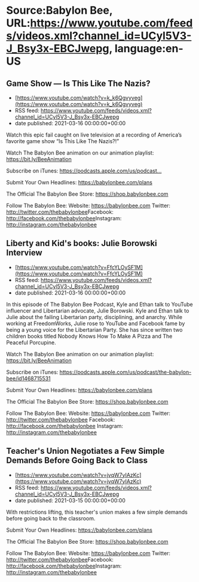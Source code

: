 # Source:Babylon Bee, URL:https://www.youtube.com/feeds/videos.xml?channel_id=UCyl5V3-J_Bsy3x-EBCJwepg, language:en-US

## Game Show — Is This Like The Nazis?
 - [https://www.youtube.com/watch?v=k_k6Qgvyveg](https://www.youtube.com/watch?v=k_k6Qgvyveg)
 - RSS feed: https://www.youtube.com/feeds/videos.xml?channel_id=UCyl5V3-J_Bsy3x-EBCJwepg
 - date published: 2021-03-16 00:00:00+00:00

Watch this epic fail caught on live television at a recording of America’s favorite game show “Is This Like The Nazis?!”

Watch The Babylon Bee animation on our animation playlist: https://bit.ly/BeeAnimation​  

Subscribe on iTunes: https://podcasts.apple.com/us/podcast...​

Submit Your Own Headlines: https://babylonbee.com/plans​

The Official The Babylon Bee Store: https://shop.babylonbee.com​

Follow The Babylon Bee:
Website: https://babylonbee.com​
Twitter: http://twitter.com/thebabylonbee​
Facebook: http://facebook.com/thebabylonbee​
Instagram: http://instagram.com/thebabylonbee

## Liberty and Kid's books: Julie Borowski Interview
 - [https://www.youtube.com/watch?v=FfcYLOySF1M](https://www.youtube.com/watch?v=FfcYLOySF1M)
 - RSS feed: https://www.youtube.com/feeds/videos.xml?channel_id=UCyl5V3-J_Bsy3x-EBCJwepg
 - date published: 2021-03-16 00:00:00+00:00

In this episode of The Babylon Bee Podcast, Kyle and Ethan talk to YouTube influencer and Libertarian advocate, Julie Borowski. Kyle and Ethan talk to Julie about the failing Libertarian party, disciplining, and anarchy.  While working at FreedomWorks, Julie rose to YouTube and Facebook fame by being a young voice for the Libertarian Party. She has since written two children books titled  Nobody Knows How To Make A Pizza and The Peaceful Porcupine. 

Watch The Babylon Bee animation on our animation playlist: https://bit.ly/BeeAnimation  

Subscribe on iTunes: https://podcasts.apple.com/us/podcast/the-babylon-bee/id1468715531

Submit Your Own Headlines: https://babylonbee.com/plans

The Official The Babylon Bee Store: https://shop.babylonbee.com

Follow The Babylon Bee:
Website: https://babylonbee.com
Twitter: http://twitter.com/thebabylonbee
Facebook: http://facebook.com/thebabylonbee
Instagram: http://instagram.com/thebabylonbee

## Teacher's Union Negotiates a Few Simple Demands Before Going Back to Class
 - [https://www.youtube.com/watch?v=jvqW7yIAzKc](https://www.youtube.com/watch?v=jvqW7yIAzKc)
 - RSS feed: https://www.youtube.com/feeds/videos.xml?channel_id=UCyl5V3-J_Bsy3x-EBCJwepg
 - date published: 2021-03-15 00:00:00+00:00

With restrictions lifting, this teacher's union makes a few simple demands before going back to the classroom.

Submit Your Own Headlines: https://babylonbee.com/plans​

The Official The Babylon Bee Store: https://shop.babylonbee.com​

Follow The Babylon Bee:
Website: https://babylonbee.com​
Twitter: http://twitter.com/thebabylonbee​
Facebook: http://facebook.com/thebabylonbee​
Instagram: http://instagram.com/thebabylonbee


